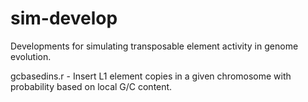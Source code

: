 # sim-develop
Developments for simulating transposable element activity in genome evolution.

gcbasedins.r - Insert L1 element copies in a given chromosome with probability based on local G/C content.
